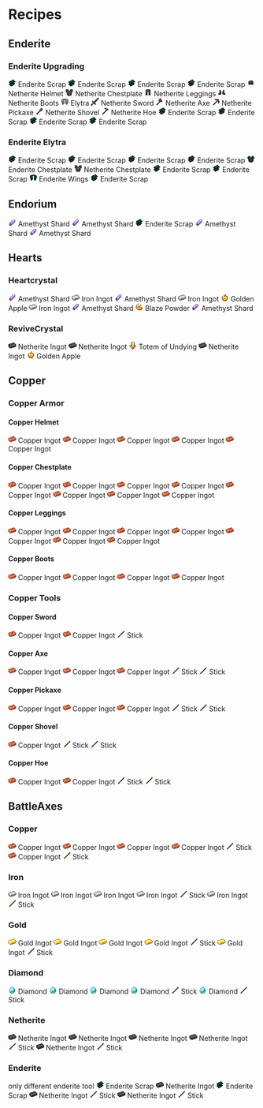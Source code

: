 # Recipes

## Enderite
<grid3></grid3>

### Enderite Upgrading
<grid3>
    <item><img src="assets/enderite_scrap.png" alt=""> Enderite Scrap</item>
    <item><img src="assets/enderite_scrap.png" alt=""> Enderite Scrap</item>
    <item><img src="assets/enderite_scrap.png" alt=""> Enderite Scrap</item>
    <item><img src="assets/enderite_scrap.png" alt=""> Enderite Scrap</item>
    <item>
        <row>
            <column>
                <row><img src="assets/netherite_helmet.png" alt=""> Netherite Helmet</row>
                <row><img src="assets/netherite_chestplate.png" alt=""> Netherite Chestplate</row>
                <row><img src="assets/netherite_leggings.png" alt=""> Netherite Leggings</row>
                <row><img src="assets/netherite_boots.png" alt=""> Netherite Boots</row>
                <row><img src="assets/elytra.png" alt=""> Elytra</row>
            </column>
            <column>
                <row><img src="assets/netherite_sword.png" alt=""> Netherite Sword</row>
                <row><img src="assets/netherite_axe.png" alt=""> Netherite Axe</row>
                <row><img src="assets/netherite_pickaxe.png" alt=""> Netherite Pickaxe</row>
                <row><img src="assets/netherite_shovel.png" alt=""> Netherite Shovel</row>
                <row><img src="assets/netherite_hoe.png" alt=""> Netherite Hoe</row>
            </column>
        </row>
    </item>
    <item><img src="assets/enderite_scrap.png" alt=""> Enderite Scrap</item>
    <item><img src="assets/enderite_scrap.png" alt=""> Enderite Scrap</item>
    <item><img src="assets/enderite_scrap.png" alt=""> Enderite Scrap</item>
    <item><img src="assets/enderite_scrap.png" alt=""> Enderite Scrap</item>
</grid3>

<lb></lb>

### Enderite Elytra
<grid3>
    <item><img src="assets/enderite_scrap.png" alt=""> Enderite Scrap</item>
    <item><img src="assets/enderite_scrap.png" alt=""> Enderite Scrap</item>
    <item><img src="assets/enderite_scrap.png" alt=""> Enderite Scrap</item>
    <item><img src="assets/enderite_scrap.png" alt=""> Enderite Scrap</item>
    <item>
        <column>
            <row><img src="assets/enderite_chestplate.png" alt=""> Enderite Chestplate</row>
            <row><img src="assets/netherite_chestplate.png" alt=""> Netherite Chestplate</row>
        </column>
    </item>
    <item><img src="assets/enderite_scrap.png" alt=""> Enderite Scrap</item>
    <item><img src="assets/enderite_scrap.png" alt=""> Enderite Scrap</item>
    <item><img src="assets/enderite_wings.png" alt=""> Enderite Wings</item>
    <item><img src="assets/enderite_scrap.png" alt=""> Enderite Scrap</item>
</grid3>

<lb></lb>
<lb></lb>

## Endorium
<grid3>
    <item></item>
    <item><img src="assets/amethyst_shard.png" alt=""> Amethyst Shard</item>
    <item></item>
    <item><img src="assets/amethyst_shard.png" alt=""> Amethyst Shard</item>
    <item><img src="assets/enderite_scrap.png" alt=""> Enderite Scrap</item>
    <item><img src="assets/amethyst_shard.png" alt=""> Amethyst Shard</item>
    <item></item>
    <item><img src="assets/amethyst_shard.png" alt=""> Amethyst Shard</item>
    <item></item>
</grid3>

<lb></lb>
<lb></lb>

## Hearts
### Heartcrystal
<grid3>
    <item><img src="assets/amethyst_shard.png" alt=""> Amethyst Shard</item>
    <item><img src="assets/iron_ingot.png" alt=""> Iron Ingot</item>
    <item><img src="assets/amethyst_shard.png" alt=""> Amethyst Shard</item>
    <item><img src="assets/iron_ingot.png" alt=""> Iron Ingot</item>
    <item><img src="assets/golden_apple.png" alt=""> Golden Apple</item>
    <item><img src="assets/iron_ingot.png" alt=""> Iron Ingot</item>
    <item><img src="assets/amethyst_shard.png" alt=""> Amethyst Shard</item>
    <item><img src="assets/blaze_powder.png" alt=""> Blaze Powder</item>
    <item><img src="assets/amethyst_shard.png" alt=""> Amethyst Shard</item>
</grid3>

<lb></lb>

### ReviveCrystal
<grid3>
    <item></item>
    <item><img src="assets/netherite_ingot.png" alt=""> Netherite Ingot</item>
    <item></item>
    <item><img src="assets/netherite_ingot.png" alt=""> Netherite Ingot</item>
    <item><img src="assets/totem_of_undying.png" alt=""> Totem of Undying</item>
    <item><img src="assets/netherite_ingot.png" alt=""> Netherite Ingot</item>
    <item></item>
    <item><img src="assets/golden_apple.png" alt=""> Golden Apple</item>
    <item></item>
</grid3>

<lb></lb>
<lb></lb>

## Copper
### Copper Armor
#### Copper Helmet
<grid3>
    <item><img src="assets/copper_ingot.png" alt=""> Copper Ingot</item>
    <item><img src="assets/copper_ingot.png" alt=""> Copper Ingot</item>
    <item><img src="assets/copper_ingot.png" alt=""> Copper Ingot</item>
    <item><img src="assets/copper_ingot.png" alt=""> Copper Ingot</item>
    <item></item>
    <item><img src="assets/copper_ingot.png" alt=""> Copper Ingot</item>
    <item></item>
    <item></item>
    <item></item>
</grid3>

<lb></lb>

#### Copper Chestplate
<grid3>
    <item><img src="assets/copper_ingot.png" alt=""> Copper Ingot</item>
    <item></item>
    <item><img src="assets/copper_ingot.png" alt=""> Copper Ingot</item>
    <item><img src="assets/copper_ingot.png" alt=""> Copper Ingot</item>
    <item><img src="assets/copper_ingot.png" alt=""> Copper Ingot</item>
    <item><img src="assets/copper_ingot.png" alt=""> Copper Ingot</item>
    <item><img src="assets/copper_ingot.png" alt=""> Copper Ingot</item>
    <item><img src="assets/copper_ingot.png" alt=""> Copper Ingot</item>
    <item><img src="assets/copper_ingot.png" alt=""> Copper Ingot</item>
</grid3>

<lb></lb>

#### Copper Leggings
<grid3>
    <item><img src="assets/copper_ingot.png" alt=""> Copper Ingot</item>
    <item><img src="assets/copper_ingot.png" alt=""> Copper Ingot</item>
    <item><img src="assets/copper_ingot.png" alt=""> Copper Ingot</item>
    <item><img src="assets/copper_ingot.png" alt=""> Copper Ingot</item>
    <item></item>
    <item><img src="assets/copper_ingot.png" alt=""> Copper Ingot</item>
    <item><img src="assets/copper_ingot.png" alt=""> Copper Ingot</item>
    <item></item>
    <item><img src="assets/copper_ingot.png" alt=""> Copper Ingot</item>
</grid3>

<lb></lb>

#### Copper Boots
<grid3>
    <item><img src="assets/copper_ingot.png" alt=""> Copper Ingot</item>
    <item></item>
    <item><img src="assets/copper_ingot.png" alt=""> Copper Ingot</item>
    <item><img src="assets/copper_ingot.png" alt=""> Copper Ingot</item>
    <item></item>
    <item><img src="assets/copper_ingot.png" alt=""> Copper Ingot</item>
    <item></item>
    <item></item>
    <item></item>
</grid3>

<lb></lb>

### Copper Tools
#### Copper Sword
<grid3>
    <item></item>
    <item><img src="assets/copper_ingot.png" alt=""> Copper Ingot</item>
    <item></item>
    <item></item>
    <item><img src="assets/copper_ingot.png" alt=""> Copper Ingot</item>
    <item></item>
    <item></item>
    <item><img src="assets/stick.png" alt=""> Stick</item>
    <item></item>
</grid3>

<lb></lb>

#### Copper Axe
<grid3>
    <item><img src="assets/copper_ingot.png" alt=""> Copper Ingot</item>
    <item><img src="assets/copper_ingot.png" alt=""> Copper Ingot</item>
    <item></item>
    <item><img src="assets/copper_ingot.png" alt=""> Copper Ingot</item>
    <item><img src="assets/stick.png" alt=""> Stick</item>
    <item></item>
    <item></item>
    <item><img src="assets/stick.png" alt=""> Stick</item>
    <item></item>
</grid3>

<lb></lb>

#### Copper Pickaxe
<grid3>
    <item><img src="assets/copper_ingot.png" alt=""> Copper Ingot</item>
    <item><img src="assets/copper_ingot.png" alt=""> Copper Ingot</item>
    <item><img src="assets/copper_ingot.png" alt=""> Copper Ingot</item>
    <item></item>
    <item><img src="assets/stick.png" alt=""> Stick</item>
    <item></item>
    <item></item>
    <item><img src="assets/stick.png" alt=""> Stick</item>
    <item></item>
</grid3>

<lb></lb>

#### Copper Shovel
<grid3>
    <item></item>
    <item><img src="assets/copper_ingot.png" alt=""> Copper Ingot</item>
    <item></item>
    <item></item>
    <item><img src="assets/stick.png" alt=""> Stick</item>
    <item></item>
    <item></item>
    <item><img src="assets/stick.png" alt=""> Stick</item>
    <item></item>
</grid3>

<lb></lb>

#### Copper Hoe
<grid3>
    <item><img src="assets/copper_ingot.png" alt=""> Copper Ingot</item>
    <item><img src="assets/copper_ingot.png" alt=""> Copper Ingot</item>
    <item></item>
    <item></item>
    <item><img src="assets/stick.png" alt=""> Stick</item>
    <item></item>
    <item></item>
    <item><img src="assets/stick.png" alt=""> Stick</item>
    <item></item>
</grid3>

## BattleAxes
### Copper
<grid3>
    <item><img src="assets/copper_ingot.png" alt=""> Copper Ingot</item>
    <item><img src="assets/copper_ingot.png" alt=""> Copper Ingot</item>
    <item><img src="assets/copper_ingot.png" alt=""> Copper Ingot</item>
    <item><img src="assets/copper_ingot.png" alt=""> Copper Ingot</item>
    <item><img src="assets/stick.png" alt=""> Stick</item>
    <item><img src="assets/copper_ingot.png" alt=""> Copper Ingot</item>
    <item></item>
    <item><img src="assets/stick.png" alt=""> Stick</item>
    <item></item>
</grid3>

<lb></lb>

### Iron
<grid3>
    <item><img src="assets/iron_ingot.png" alt=""> Iron Ingot</item>
    <item><img src="assets/iron_ingot.png" alt=""> Iron Ingot</item>
    <item><img src="assets/iron_ingot.png" alt=""> Iron Ingot</item>
    <item><img src="assets/iron_ingot.png" alt=""> Iron Ingot</item>
    <item><img src="assets/stick.png" alt=""> Stick</item>
    <item><img src="assets/iron_ingot.png" alt=""> Iron Ingot</item>
    <item></item>
    <item><img src="assets/stick.png" alt=""> Stick</item>
    <item></item>
</grid3>

<lb></lb>

### Gold
<grid3>
    <item><img src="assets/gold_ingot.png" alt=""> Gold Ingot</item>
    <item><img src="assets/gold_ingot.png" alt=""> Gold Ingot</item>
    <item><img src="assets/gold_ingot.png" alt=""> Gold Ingot</item>
    <item><img src="assets/gold_ingot.png" alt=""> Gold Ingot</item>
    <item><img src="assets/stick.png" alt=""> Stick</item>
    <item><img src="assets/gold_ingot.png" alt=""> Gold Ingot</item>
    <item></item>
    <item><img src="assets/stick.png" alt=""> Stick</item>
    <item></item>
</grid3>

<lb></lb>

### Diamond
<grid3>
    <item><img src="assets/diamond.png" alt=""> Diamond</item>
    <item><img src="assets/diamond.png" alt=""> Diamond</item>
    <item><img src="assets/diamond.png" alt=""> Diamond</item>
    <item><img src="assets/diamond.png" alt=""> Diamond</item>
    <item><img src="assets/stick.png" alt=""> Stick</item>
    <item><img src="assets/diamond.png" alt=""> Diamond</item>
    <item></item>
    <item><img src="assets/stick.png" alt=""> Stick</item>
    <item></item>
</grid3>

<lb></lb>

### Netherite
<grid3>
    <item><img src="assets/netherite_ingot.png" alt=""> Netherite Ingot</item>
    <item><img src="assets/netherite_ingot.png" alt=""> Netherite Ingot</item>
    <item><img src="assets/netherite_ingot.png" alt=""> Netherite Ingot</item>
    <item><img src="assets/netherite_ingot.png" alt=""> Netherite Ingot</item>
    <item><img src="assets/stick.png" alt=""> Stick</item>
    <item><img src="assets/netherite_ingot.png" alt=""> Netherite Ingot</item>
    <item></item>
    <item><img src="assets/stick.png" alt=""> Stick</item>
    <item></item>
</grid3>

<lb></lb>

### Enderite
only different enderite tool
<grid3>
    <item><img src="assets/enderite_scrap.png" alt=""> Enderite Scrap</item>
    <item><img src="assets/netherite_ingot.png" alt=""> Netherite Ingot</item>
    <item><img src="assets/enderite_scrap.png" alt=""> Enderite Scrap</item>
    <item><img src="assets/netherite_ingot.png" alt=""> Netherite Ingot</item>
    <item><img src="assets/stick.png" alt=""> Stick</item>
    <item><img src="assets/netherite_ingot.png" alt=""> Netherite Ingot</item>
    <item></item>
    <item><img src="assets/stick.png" alt=""> Stick</item>
    <item></item>
</grid3>